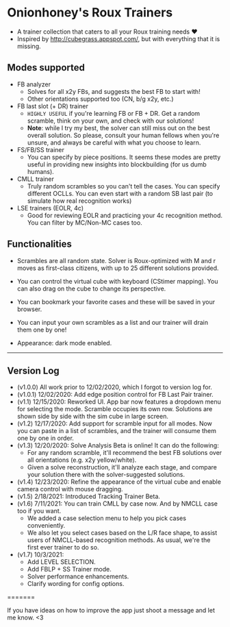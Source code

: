 # Onionhoney's Roux Trainers
- A trainer collection that caters to all your Roux training needs  ❤️
- Inspired by http://cubegrass.appspot.com/, but with everything that it is missing.
 

## Modes supported
- FB analyzer
    - Solves for all x2y FBs, and suggests the best FB to start with!
    - Other orientations supported too (CN, b/g x2y, etc.)
- FB last slot (+ DR) trainer 
    - `HIGHLY USEFUL` if you're learning FB or FB + DR. Get a random scramble, think on your own, and check with our solutions!
    - **Note**: while I try my best, the solver can still miss out on the best overall solution. So please, consult your human fellows when you're unsure, and always be careful with what you choose to learn.
- FS/FB/SS trainer 
    - You can specify by piece positions. It seems these modes are pretty useful in providing new insights into blockbuilding  (for us dumb humans).
- CMLL trainer 
    - Truly random scrambles so you can't tell the cases. You can specify different OCLLs. You can even start with a random SB last pair (to simulate how real recognition works)
- LSE trainers (EOLR, 4c)
    - Good for reviewing EOLR and practicing your 4c recognition method. You can filter by MC/Non-MC cases too.


## Functionalities
- Scrambles are all random state. Solver is Roux-optimized with M and r moves as first-class citizens, with up to 25 different solutions provided.

- You can control the virtual cube with keyboard (CStimer mapping). You can also drag on the cube to change its perspective.

- You can bookmark your favorite cases and these will be saved in your browser.

- You can input your own scrambles as a list and our trainer will drain them one by one!

- Appearance: dark mode enabled.

---

## Version Log 
- (v1.0.0) All work prior to 12/02/2020, which I forgot to version log for.
- (v1.0.1) 12/02/2020: Add edge position control for FB Last Pair trainer.
- (v1.1) 12/15/2020: Reworked UI. App bar now features a dropdown menu for selecting the mode. Scramble occupies its own row. Solutions are shown side by side with the sim cube in large screen.
- (v1.2) 12/17/2020: Add support for scramble input for all modes. Now you can paste in a list of scrambles, and the trainer will consume them one by one in order.
- (v1.3) 12/20/2020: Solve Analysis Beta is online! It can do the following:
    - For any random scramble, it'll recommend the best FB solutions over all orientations (e.g. x2y yellow/white). 
    - Given a solve reconstruction, it'll analyze each stage, and compare your solution there with the solver-suggested solutions.
- (v1.4) 12/23/2020: Refine the appearance of the virtual cube and enable camera control with mouse dragging. 
- (v1.5) 2/18/2021: Introduced Tracking Trainer Beta.
- (v1.6) 7/11/2021: You can train CMLL by case now. And by NMCLL case too if you want.
    - We added a case selection menu to help you pick cases conveniently.
    - We also let you select cases based on the L/R face shape, to assist users of NMCLL-based recognition methods. As usual, we're the first ever trainer to do so.
- (v1.7) 10/3/2021: 
    - Add LEVEL SELECTION. 
    - Add FBLP + SS Trainer mode. 
    - Solver performance enhancements.
    - Clarify wording for config options. 

=======

If you have ideas on how to improve the app just shoot a message and let me know. <3
